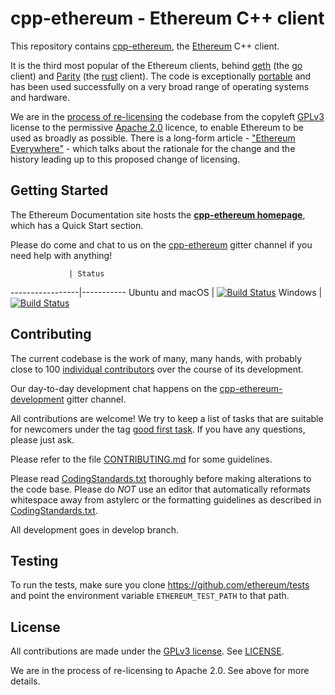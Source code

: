# cpp-ethereum - Ethereum C++ client

This repository contains [cpp-ethereum](http://www.ethdocs.org/en/latest/ethereum-clients/cpp-ethereum/), the [Ethereum](http://ethereum.org) C++ client.

It is the third most popular of the Ethereum clients, behind [geth](https://github.com/ethereum/go-ethereum) (the [go](https://golang.org)
client) and [Parity](https://github.com/ethcore/parity) (the [rust](https://www.rust-lang.org/) client).  The code is exceptionally
[portable](http://www.ethdocs.org/en/latest/ethereum-clients/cpp-ethereum/portability.html) and has been used successfully on a very broad range
of operating systems and hardware.

We are in the [process of re-licensing](https://bobsummerwill.com/2016/07/12/c-re-licensing-plan/) the codebase from the copyleft
[GPLv3](https://en.wikipedia.org/wiki/GNU_General_Public_License) license to the permissive [Apache 2.0](https://en.wikipedia.org/wiki/Apache_License)
licence, to enable Ethereum to be used as broadly as possible.  There is a long-form
article - ["Ethereum Everywhere"](https://bobsummerwill.com/2016/07/12/ethereum-everywhere/) - which talks about the rationale for the change and
the history leading up to this proposed change of licensing.

## Getting Started

The Ethereum Documentation site hosts the **[cpp-ethereum homepage](http://www.ethdocs.org/en/latest/ethereum-clients/cpp-ethereum/)**, which
has a Quick Start section.

Please do come and chat to us on the [cpp-ethereum](https://gitter.im/ethereum/cpp-ethereum) gitter channel if you need help with anything!

                 | Status
-----------------|-----------
Ubuntu and macOS | [![Build Status](https://travis-ci.org/bobsummerwill/cpp-ethereum.svg?branch=merge_repos)](https://travis-ci.org/bobsummerwill/cpp-ethereum)
Windows          | [![Build Status](https://ci.appveyor.com/api/projects/status/ke9kvs3u1g18vf5t/branch/merge_repos)](https://ci.appveyor.com/project/bobsummerwill/cpp-ethereum)

## Contributing

The current codebase is the work of many, many hands, with probably close to 100
[individual contributors](https://github.com/bobsummerwill/cpp-ethereum/graphs/contributors) over the course of its development.

Our day-to-day development chat happens on the [cpp-ethereum-development](https://gitter.im/ethereum/cpp-ethereum-development) gitter channel.

All contributions are welcome!  We try to keep a list of tasks that are suitable for
newcomers under the tag [good first task](https://github.com/ethereum/webthree-umbrella/labels/good%20first%20task).
If you have any questions, please just ask.

Please refer to the file [CONTRIBUTING.md](CONTRIBUTING.md) for some guidelines.

Please read [CodingStandards.txt](CodingStandards.txt) thoroughly before making alterations to the code base.
Please do *NOT* use an editor that automatically reformats whitespace away from astylerc or the formatting guidelines
as described in [CodingStandards.txt](CodingStandards.txt).

All development goes in develop branch.

## Testing

To run the tests, make sure you clone https://github.com/ethereum/tests and point the environment variable
`ETHEREUM_TEST_PATH` to that path.

## License

All contributions are made under the [GPLv3 license](http://www.gnu.org/licenses/gpl-3.0.en.html). See [LICENSE](LICENSE).

We are in the process of re-licensing to Apache 2.0.   See above for more details.